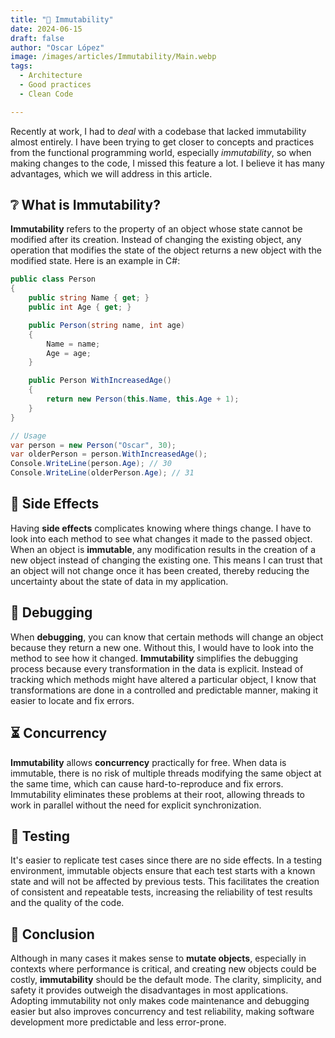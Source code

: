 ```yaml
---
title: "🧱 Immutability"
date: 2024-06-15
draft: false
author: "Oscar López" 
image: /images/articles/Immutability/Main.webp
tags: 
  - Architecture
  - Good practices
  - Clean Code

---
```


Recently at work, I had to *deal* with a codebase that lacked immutability almost entirely. I have been trying to get closer to concepts and practices from the functional programming world, especially *immutability*, so when making changes to the code, I missed this feature a lot. I believe it has many advantages, which we will address in this article.

## ❔ What is Immutability?

**Immutability** refers to the property of an object whose state cannot be modified after its creation. Instead of changing the existing object, any operation that modifies the state of the object returns a new object with the modified state. Here is an example in C#:

```csharp
public class Person
{
    public string Name { get; }
    public int Age { get; }

    public Person(string name, int age)
    {
        Name = name;
        Age = age;
    }

    public Person WithIncreasedAge()
    {
        return new Person(this.Name, this.Age + 1);
    }
}

// Usage
var person = new Person("Oscar", 30);
var olderPerson = person.WithIncreasedAge();
Console.WriteLine(person.Age); // 30
Console.WriteLine(olderPerson.Age); // 31
```

## 🧟 Side Effects

Having **side effects** complicates knowing where things change. I have to look into each method to see what changes it made to the passed object. When an object is **immutable**, any modification results in the creation of a new object instead of changing the existing one. This means I can trust that an object will not change once it has been created, thereby reducing the uncertainty about the state of data in my application.

## 🧩 Debugging

When **debugging**, you can know that certain methods will change an object because they return a new one. Without this, I would have to look into the method to see how it changed. **Immutability** simplifies the debugging process because every transformation in the data is explicit. Instead of tracking which methods might have altered a particular object, I know that transformations are done in a controlled and predictable manner, making it easier to locate and fix errors.

## ⏳ Concurrency

**Immutability** allows **concurrency** practically for free. When data is immutable, there is no risk of multiple threads modifying the same object at the same time, which can cause hard-to-reproduce and fix errors. Immutability eliminates these problems at their root, allowing threads to work in parallel without the need for explicit synchronization.

## 🧪 Testing

It's easier to replicate test cases since there are no side effects. In a testing environment, immutable objects ensure that each test starts with a known state and will not be affected by previous tests. This facilitates the creation of consistent and repeatable tests, increasing the reliability of test results and the quality of the code.

## 🤔 Conclusion

Although in many cases it makes sense to **mutate objects**, especially in contexts where performance is critical, and creating new objects could be costly, **immutability** should be the default mode. The clarity, simplicity, and safety it provides outweigh the disadvantages in most applications. Adopting immutability not only makes code maintenance and debugging easier but also improves concurrency and test reliability, making software development more predictable and less error-prone.